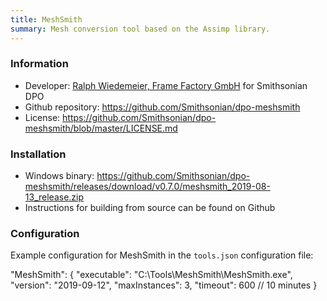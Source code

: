 ```yaml
---
title: MeshSmith
summary: Mesh conversion tool based on the Assimp library.
---
```


### Information

- Developer: [Ralph Wiedemeier, Frame Factory GmbH](https://github.com/framefactory) for Smithsonian DPO
- Github repository: https://github.com/Smithsonian/dpo-meshsmith
- License: https://github.com/Smithsonian/dpo-meshsmith/blob/master/LICENSE.md

### Installation

- Windows binary: https://github.com/Smithsonian/dpo-meshsmith/releases/download/v0.7.0/meshsmith_2019-08-13_release.zip
- Instructions for building from source can be found on Github

### Configuration

Example configuration for MeshSmith in the `tools.json` configuration file:

"MeshSmith": {
    "executable": "C:\\Tools\\MeshSmith\\MeshSmith.exe",
    "version": "2019-09-12",
    "maxInstances": 3,
    "timeout": 600 // 10 minutes
}